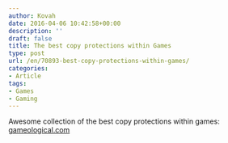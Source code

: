 ```yaml
---
author: Kovah
date: 2016-04-06 10:42:58+00:00
description: ''
draft: false
title: The best copy protections within Games
type: post
url: /en/70893-best-copy-protections-within-games/
categories:
- Article
tags:
- Games
- Gaming
---
```


Awesome collection of the best copy protections within games: [gameological.com](http://gameological.com/2013/05/inventory-9-games-with-creative-drm-copy-protection/)
